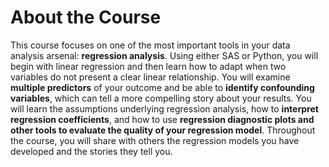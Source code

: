 # About the Course
This course focuses on one of the most important tools in your data analysis arsenal: **regression analysis**. Using either SAS or Python, you will begin with linear regression and then learn how to adapt when two variables do not present a clear linear relationship. You will examine **multiple predictors** of your outcome and be able to **identify confounding variables**, which can tell a more compelling story about your results. You will learn the assumptions underlying regression analysis, how to **interpret regression coefficients**, and how to use **regression diagnostic plots and other tools to evaluate the quality of your regression model**. Throughout the course, you will share with others the regression models you have developed and the stories they tell you.
